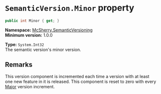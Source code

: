 # `SemanticVersion.Minor` property

```c#
public int Minor { get; }
```

**Namespace:** [McSherry.SemanticVersioning][1]  
**Minimum version:** 1.0.0

[1]: ../

**Type:** `System.Int32`  
The semantic version's minor version.


## Remarks

This version component is incremented each time a version with at
least one new feature in it is released. This component is reset
to zero with every [Major][2] version increment.

[2]: ./Major.md